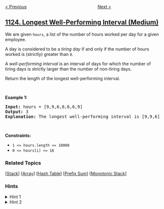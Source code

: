 <!--|This file generated by command(leetcode description); DO NOT EDIT.    |-->
<!--+----------------------------------------------------------------------+-->
<!--|@author    openset <openset.wang@gmail.com>                           |-->
<!--|@link      https://github.com/openset                                 |-->
<!--|@home      https://github.com/openset/leetcode                        |-->
<!--+----------------------------------------------------------------------+-->

[< Previous](../lowest-common-ancestor-of-deepest-leaves "Lowest Common Ancestor of Deepest Leaves")
　　　　　　　　　　　　　　　　
[Next >](../smallest-sufficient-team "Smallest Sufficient Team")

## [1124. Longest Well-Performing Interval (Medium)](https://leetcode.com/problems/longest-well-performing-interval "表现良好的最长时间段")

<p>We are given <code>hours</code>, a list of the number of hours&nbsp;worked per day for a given employee.</p>

<p>A day is considered to be a <em>tiring day</em> if and only if the number of hours worked is (strictly) greater than <code>8</code>.</p>

<p>A <em>well-performing interval</em> is an interval of days for which the number of tiring days is strictly larger than the number of non-tiring days.</p>

<p>Return the length of the longest well-performing interval.</p>

<p>&nbsp;</p>
<p><strong>Example 1:</strong></p>

<pre>
<strong>Input:</strong> hours = [9,9,6,0,6,6,9]
<strong>Output:</strong> 3
<strong>Explanation: </strong>The longest well-performing interval is [9,9,6].
</pre>

<p>&nbsp;</p>
<p><strong>Constraints:</strong></p>

<ul>
	<li><code>1 &lt;= hours.length &lt;= 10000</code></li>
	<li><code>0 &lt;= hours[i] &lt;= 16</code></li>
</ul>

### Related Topics
  [[Stack](../../tag/stack/README.md)]
  [[Array](../../tag/array/README.md)]
  [[Hash Table](../../tag/hash-table/README.md)]
  [[Prefix Sum](../../tag/prefix-sum/README.md)]
  [[Monotonic Stack](../../tag/monotonic-stack/README.md)]

### Hints
<details>
<summary>Hint 1</summary>
Make a new array A of +1/-1s corresponding to if hours[i] is > 8 or not. The goal is to find the longest subarray with positive sum.
</details>

<details>
<summary>Hint 2</summary>
Using prefix sums (PrefixSum[i+1] = A[0] + A[1] + ... + A[i]), you need to find for each j, the smallest i < j with PrefixSum[i] + 1 == PrefixSum[j].
</details>

